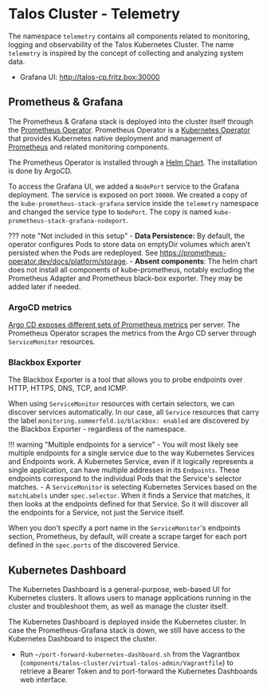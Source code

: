 # Talos Cluster - Telemetry

The namespace `telemetry` contains all components related to monitoring, logging and observability of the Talos Kubernetes Cluster. The name `telemetry` is inspired by the concept of collecting and analyzing system data.

- Grafana UI: <http://talos-cp.fritz.box:30000>

## Prometheus & Grafana

The Prometheus & Grafana stack is deployed into the cluster itself through the [Prometheus Operator](https://prometheus-operator.dev/docs/getting-started/introduction). Prometheus Operator is a [Kubernetes Operator](https://github.com/cncf/tag-app-delivery/blob/main/operator-wg/whitepaper/Operator-WhitePaper_v1-0.md#foundation) that provides Kubernetes native deployment and management of [Prometheus](https://prometheus.io) and related monitoring components.

The Prometheus Operator is installed through a [Helm Chart](https://github.com/prometheus-community/helm-charts/tree/main/charts/kube-prometheus-stack). The installation is done by ArgoCD.

To access the Grafana UI, we added a `NodePort` service to the Grafana deployment. The service is exposed on port `30000`. We created a copy of the `kube-prometheus-stack-grafana` service inside the `telemetry` namespace and changed the service type to `NodePort`. The copy is named `kube-prometheus-stack-grafana-nodeport`.

??? note "Not included in this setup"
    - **Data Persistence:** By default, the operator configures Pods to store data on emptyDir volumes which aren't persisted when the Pods are redeployed. See <https://prometheus-operator.dev/docs/platform/storage>.
    - **Absent components**: The helm chart does not install all components of kube-prometheus, notably excluding the Prometheus Adapter and Prometheus black-box exporter. They may be added later if needed.

### ArgoCD metrics

[Argo CD exposes different sets of Prometheus metrics](https://argo-cd.readthedocs.io/en/stable/operator-manual/metrics) per server. The Prometheus Operator scrapes the metrics from the Argo CD server through `ServiceMonitor` resources.

### Blackbox Exporter

The Blackbox Exporter is a tool that allows you to probe endpoints over HTTP, HTTPS, DNS, TCP, and ICMP.

When using `ServiceMonitor` resources with certain selectors, we can discover services automatically. In our case, all `Service` resources that carry the label `monitoring.sommerfeld.io/blackbox: enabled` are discovered by the Blackbox Exporter - regardless of the namespace.

!!! warning "Multiple endpoints for a service"
    - You will most likely see multiple endpoints for a single service due to the way Kubernetes Services and Endpoints work. A Kubernetes Service, even if it logically represents a single application, can have multiple addresses in its `Endpoints`. These endpoints correspond to the individual Pods that the Service's selector matches.
    - A `ServiceMonitor` is selecting Kubernetes Services based on the `matchLabels` under `spec.selector`. When it finds a Service that matches, it then looks at the endpoints defined for that Service. So it will discover all the endpoints for a Service, not just the Service itself.

When you don't specify a port name in the `ServiceMonitor`'s endpoints section, Prometheus, by default, will create a scrape target for each port defined in the `spec.ports` of the discovered Service.

## Kubernetes Dashboard

The Kubernetes Dashboard is a general-purpose, web-based UI for Kubernetes clusters. It allows users to manage applications running in the cluster and troubleshoot them, as well as manage the cluster itself.

The Kubernetes Dashboard is deployed inside the Kubernetes cluster. In case the Prometheus-Grafana stack is down, we still have access to the Kubernetes Dashboard to inspect the cluster.

- Run `~/port-forward-kubernetes-dashboard.sh` from the Vagrantbox (`components/talos-cluster/virtual-talos-admin/Vagrantfile`) to retrieve a Bearer Token and to port-forward the Kubernetes Dashboards web interface.
